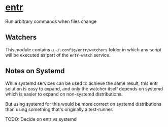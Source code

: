# [entr](http://eradman.com/entrproject/)

Run arbitrary commands when files change

## Watchers

This module contains a `~/.config/entr/watchers` folder in which any script will be executed as part of the `entr-watch` service.

## Notes on Systemd

While systemd services can be used to achieve the same result, this entr
solution is easy to expand, and only the watcher itself depends on systemd
which is easier to expand on non-systemd distributions.

But using systemd for this would be more correct on systemd distributions
than using something that's originally a test-runner.

TODO: Decide on entr vs systemd
